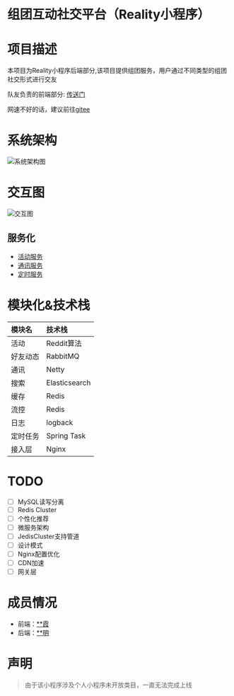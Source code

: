 # 组团互动社交平台（Reality小程序）

# 项目描述

本项目为Reality小程序后端部分,该项目提供组团服务，用户通过不同类型的组团社交形式进行交友

队友负责的前端部分: [传送门](https://github.com/KWskrrrr/reality)

网速不好的话，建议前往[gitee](https://gitee.com/d1705030118/app-back)

# 系统架构
![系统架构图](/images/架构图.PNG)

# 交互图
![交互图](/images/交互图.PNG)

## 服务化

- [活动服务](https://github.com/blessli/app-back)
- [通讯服务](https://github.com/blessli/app-back-chat)
- [定时服务](https://github.com/blessli/app-back-notice)

# 模块化&技术栈
| 模块名 | 技术栈 |
| :-----| :---- |
| 活动 | Reddit算法 |
| 好友动态 | RabbitMQ |
| 通讯 | Netty |
| 搜索 | Elasticsearch |
| 缓存 | Redis |
| 流控 | Redis |
| 日志 | logback |
| 定时任务 | Spring Task |
| 接入层 | Nginx |

# TODO

- [ ] MySQL读写分离
- [ ] Redis Cluster
- [ ] 个性化推荐
- [ ] 微服务架构
- [ ] JedisCluster支持管道
- [ ] 设计模式
- [ ] Nginx配置优化
- [ ] CDN加速
- [ ] 网关层
# 成员情况
- 前端：[**霞](https://github.com/KWskrrrr)
- 后端：[**明](https://github.com/blessli)

# 声明
> 由于该小程序涉及个人小程序未开放类目，一直无法完成上线
